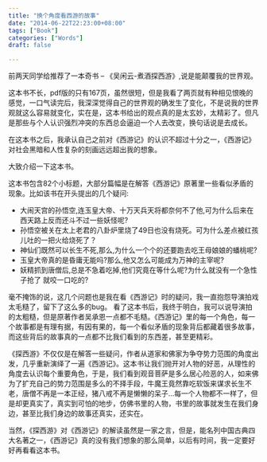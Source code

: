 ```yaml
---
title: "换个角度看西游的故事"
date: "2014-06-22T22:23:00+08:00"
tags: ["Book"]
categories: ["Words"]
draft: false

---
```


前两天同学给推荐了一本奇书 – 《吴闲云-煮酒探西游》,说是能颠覆我的世界观。

这本书不长，pdf版的只有167页，虽然很短，但是我看了两页就有种相见恨晚的感觉，一口气读完后，我深深觉得自己的世界观的确发生了变化，不是说我的世界观就这么容易就变化，实在是，这本书给出的观点真的是太玄妙，太精彩了。但凡是那些与个人认识强烈冲突的东西总会逼迫一个人去改变，换句话说是去成长。

在这本书之后，我承认自己之前对《西游记》的认识不超过十分之一，《西游记》对社会黑暗和人性复杂的刻画远远超出我的想象。

大致介绍一下这本书。

这本书包含82个小标题，大部分篇幅是在解答《西游记》原著里一些看似矛盾的现象。比如该书在开头提出的几个疑问:

>
* 大闹天宫的孙悟空,连玉皇大帝、十万天兵天将都奈何不了他,可为什么后来在西天路上反而还斗不过一些妖怪呢? 
* 孙悟空被关在太上老君的八卦炉里烧了49日也没有烧死。可为什么差点被红孩儿吐的一把火给烧死了？
* 神仙们既然可以长生不死,那么,为什么一个个的还要跑去吃王母娘娘的蟠桃呢?
* 玉皇大帝真的是昏庸无能吗?那么,他又怎么可能成为万神的主宰呢? 
* 妖精抓到唐僧后,总是不急着吃掉,他们究竟在等什么呢?为什么就没有一个急性子抢了 就咬一口吃的?

毫不掩饰的说，这几个问题也是我在看《西游记》时的疑问，我一直抱怨导演拍戏太毛糙了，留下了这么多的bug。 看了这本书后，我终于明白，我可以说导演拍的太粗糙，但是原著作者吴承恩一点都不毛糙。《西游记》里的每一个角色，每一个故事都是有理有据，有因有果的，每一个看似矛盾的现象背后都藏着很多故事，而这些背后的故事真的一点都不比我们看到的东西差，甚至更精彩。

《探西游》不仅仅是在解答一些疑问，作者从道家和佛家为争夺势力范围的角度出发，几乎重新演绎了一遍《西游记》。这本书让我们抛开对人物的好恶，从理性的角度去认识每个重要角色，于是，我们看到观音菩萨是多么居心险恶的人，如来佛为了扩充自己的势力范围是多么的不择手段，牛魔王竟然靠吃软饭来谋求长生不老，唐僧不再是一本正经，猪八戒不再是懒懒的呆子…每一个人物都不一样了，但是却更真实了，真实到可怕的地步，仿佛书里的人物，书里的故事就发生在我们身边，甚至比我们身边的故事还真实，还实在。

当然，《探西游》对《西游记》的解读虽然是一家之言，但是，能名列中国古典四大名著之一，《西游记》真的没有我们想象的那么简单，以后有时间，我一定要好好再看看这本书。

